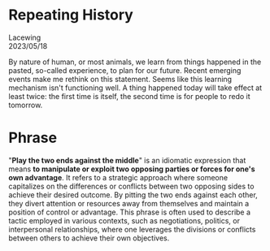 # Repeating History

Lacewing  
2023/05/18

<!--- [Music](link) --->

<!--- > Quote --->

By nature of human, or most animals, we learn from things happened in the pasted, so-called experience, to plan for our future.
Recent emerging events make me rethink on this statement.
Seems like this learning mechanism isn't functioning well.
A thing happened today will take effect at least twice:
the first time is itself, the second time is for people to redo it tomorrow.

# Phrase
"**Play the two ends against the middle**" is an idiomatic expression that means **to manipulate or exploit two opposing parties or forces for one's own advantage**. It refers to a strategic approach where someone capitalizes on the differences or conflicts between two opposing sides to achieve their desired outcome. By pitting the two ends against each other, they divert attention or resources away from themselves and maintain a position of control or advantage. This phrase is often used to describe a tactic employed in various contexts, such as negotiations, politics, or interpersonal relationships, where one leverages the divisions or conflicts between others to achieve their own objectives.